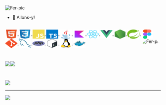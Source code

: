 <img align="center" alt="Fer-pic" heigh="50" width="1400" src="https://user-images.githubusercontent.com/110926406/255982235-b8e9411d-ece5-4774-9bc2-5bb9e8d320d3.png">

- 🌌 Allons-y!
  
<div align="center">
  <a href="https://github.com/FerArj">
</div>
<div style="display: inline_block"><br>
  <img align="center" alt="Fer-HTML" height="30" width="40" src="https://raw.githubusercontent.com/devicons/devicon/master/icons/html5/html5-original.svg">
  <img align="center" alt="Fer-CSS" height="30" width="40" src="https://raw.githubusercontent.com/devicons/devicon/master/icons/css3/css3-original.svg">
  <img align="center" alt="Fer-JS" height="30" width="40" src="https://raw.githubusercontent.com/devicons/devicon/master/icons/javascript/javascript-plain.svg">
  <img align="center" alt="Fer-TSX" height="30" width="40" src="https://raw.githubusercontent.com/devicons/devicon/master/icons/typescript/typescript-plain.svg">
  <img align="center" alt="Fer-java" height="30" width="40" src="https://raw.githubusercontent.com/devicons/devicon/master/icons/java/java-original.svg">
    <img align="center" alt="Fer-kotlin" height="30" width="40" src="https://raw.githubusercontent.com/devicons/devicon/master/icons/kotlin/kotlin-original.svg">
  <img align="center" alt="Fer-react" height="30" width="40" src="https://raw.githubusercontent.com/devicons/devicon/master/icons/react/react-original.svg">
  <img align="center" alt="Fer-vue" height="30" width="40" src="https://raw.githubusercontent.com/devicons/devicon/master/icons/vuejs/vuejs-original.svg">
  <img align="center" alt="Fer-nodejs" height="30" width="40" src="https://raw.githubusercontent.com/devicons/devicon/master/icons/nodejs/nodejs-original.svg">
  <img align="center" alt="Fer-react" height="30" width="40" src="https://raw.githubusercontent.com/devicons/devicon/master/icons/spring/spring-original.svg">
  <img align="center" alt="Fer-figma" height="30" width="40" src="https://raw.githubusercontent.com/devicons/devicon/master/icons/figma/figma-original.svg">
  <img align="center" alt="Fer-git" height="30" width="40" src="https://raw.githubusercontent.com/devicons/devicon/master/icons/git/git-original.svg">
  <img align="center" alt="Fer-mysql" height="30" width="40" src="https://raw.githubusercontent.com/devicons/devicon/master/icons/mysql/mysql-original.svg">
  <img align="center" alt="Fer-php" height="30" width="40" src="https://raw.githubusercontent.com/devicons/devicon/master/icons/php/php-original.svg">
  <img align="center" alt="Fer-linux" height="30" width="40" src="https://raw.githubusercontent.com/devicons/devicon/master/icons/bash/bash-original.svg">
  <img align="center" alt="Fer-linux" height="30" width="40" src="https://raw.githubusercontent.com/devicons/devicon/master/icons/linux/linux-original.svg">
  <img align="center" alt="Fer-linux" height="30" width="40" src="https://raw.githubusercontent.com/devicons/devicon/master/icons/docker/docker-original.svg">
  
  <img align="right" alt="Fer-pic" height="150" style="border-radius:50px;" src="https://i.gifer.com/origin/d5/d5b88b45655b89b33ff6d1dc2df982ff_w200.gif">
</div>

##
<div style="display: flex">

![](https://github-readme-stats.vercel.app/api/top-langs/?username=FerArj&theme=radical&hide_border=true&include_all_commits=true&count_private=false&layout=compact)


![](https://quotes-github-readme.vercel.app/api?type=horizontal&theme=radical)

</div>

##
 
<div> 
<!--   <a href="https://instagram.com/araujo_feh_" target="_blank"><img src="https://img.shields.io/badge/-Instagram-%23E4405F?style=for-the-badge&logo=instagram&logoColor=white" target="_blank"></a> -->
   <a href="https://linkedin.com/in/fernando-caetano-de-araújo-0a9511234" target="_blank"><img src="https://img.shields.io/badge/-LinkedIn-%230077B5?style=for-the-badge&logo=linkedin&logoColor=white" target="_blank"></a> 
</div>

---
[![](https://visitcount.itsvg.in/api?id=FerArj&icon=0&color=11)](https://visitcount.itsvg.in)
